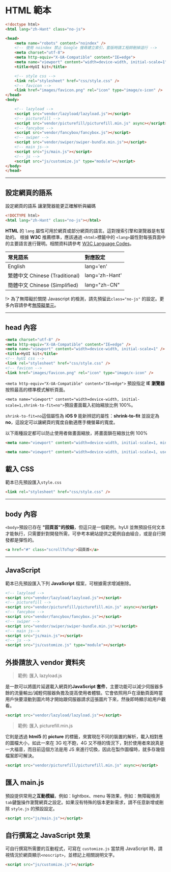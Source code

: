 # HTML 範本

```html
<!doctype html>
<html lang="zh-Hant" class="no-js">

<head>
    <meta name="robots" content="noindex" />
    <!-- 使用 noindex 禁止 Google 搜尋建立索引，套版時請工程師刪掉這行 -->
    <meta charset="utf-8">
    <meta http-equiv="X-UA-Compatible" content="IE=edge">
    <meta name="viewport" content="width=device-width, initial-scale=1">
    <title>HyUI kit</title>

    <!-- style css -->
    <link rel="stylesheet" href="css/style.css" />
    <!-- favicon -->
    <link href="images/favicon.png" rel="icon" type="image/x-icon" />
</head>
<body>

    <!-- lazyload -->
    <script src="vendor/lazyload/lazyload.js"></script>
    <!-- picturefill -->
    <script src="vendor/picturefill/picturefill.min.js" async></script>
    <!-- fancybox -->
    <script src="vendor/fancybox/fancybox.js"></script>
    <!-- swiper -->
    <script src="vendor/swiper/swiper-bundle.min.js"></script>
    <!-- main js-->
    <script src="js/main.js"></script>
    <!-- js -->
    <script src="js/customize.js" type="module"></script>
</body>
</head>

```

---

## 設定網頁的語系

設定網頁的語系 讓瀏覽器能更正確解析與編碼

```html
<!DOCTYPE html>
<html lang="zh-Hant" class="no-js"></html>
```

**HTML** 的 `lang` 屬性可用於網頁或部分網頁的語言。這對搜索引擎和瀏覽器是有幫助的。 根據 **W3C** 推薦標準，應該通過 `<html>`標籤中的 `<lang>`屬性對每張頁面中的主要語言進行聲明。相關資料請參考 [W3C Language Codes](https://www.w3schools.com/tags/ref_language_codes.asp)。

| 常見語系                       | 對應設定       |
| :----------------------------- | :------------- |
| English                        | lang='en'      |
| 繁體中文 Chinese (Traditional) | lang='zh-Hant' |
| 簡體中文 Chinese (Simplified)  | lang="zh-CN"   |

!> 為了無障礙於關閉 Javascript 的檢測，請先預留此`class="no-js"` 的設定。更多內容請參考[無障礙單元](quick-start/print.md)。

---

## head 內容

```html
<meta charset="utf-8" />
<meta http-equiv="X-UA-Compatible" content="IE=edge" />
<meta name="viewport" content="width=device-width, initial-scale=1" />
<title>HyUI kit</title>
<!-- hyUI css -->
<link rel="stylesheet" href="css/style.css" />
<!-- favicon -->
<link href="images/favicon.png" rel="icon" type="image/x-icon" />
```

`<meta http-equiv="X-UA-Compatible" content="IE=edge">` 預設指定 **IE 瀏覽器** 按照最高的標準模式解析頁面。

`<meta name="viewport" content="width=device-width, initial-scale=1,shrink-to-fit=no">`預設畫面載入初始縮放比例 100%。

`shrink-to-fit=no`這個屬性為 **iOS 9** 能新辨認的屬性：**shrink-to-fit** 並設定為 **no**，這設定可以讓網頁的寬度自動適應手機螢幕的寬度。

以下兩種設定都可以防止使用者做畫面縮放，將畫面鎖在縮放比例 100%

```html
<meta name="viewport" content="width=device-width, initial-scale=1, minimum-scale=1, maximum-scale=1" />
```

```html
<meta name="viewport" content="width=device-width, initial-scale=1, user-scalable=no" />
```

## 載入 CSS

範本已先預設匯入`style.css`

```html
<link rel="stylesheet" href="css/style.css" />
```

---

## body 內容

`<body>`預設已存在 **"回頁首"的按鈕**，但這只是一個範例。hyUI 並無預設任何文本才能執行，只需要針對開發所需，可參考本網站提供之範例自由組合，或是自行開發都是彈性的。

```html
<a href="#" class="scrollToTop">回頁首</a>
```

---

## JavaScript

範本已先預設匯入下列 **JavaScript** 檔案，可根據需求增減刪除。

```html
<!-- lazyload -->
<script src="vendor/lazyload/lazyload.js"></script>
<!-- picturefill -->
<script src="vendor/picturefill/picturefill.min.js" async></script>
<!-- fancybox -->
<script src="vendor/fancybox/fancybox.js"></script>
<!-- swiper -->
<script src="vendor/swiper/swiper-bundle.min.js"></script>
<!-- main js-->
<script src="js/main.js"></script>
<!-- js -->
<script src="js/customize.js" type="module"></script>
```

## 外掛請放入 vendor 資料夾

> 範例: 匯入 lazyload.js

是一款可以將圖片延遲載入網頁的**JavaScript 套件**，主要功能可以減少伺服器多餘的流量輸出/減輕伺服器負擔及提高使用者體驗。它會依照用戶在滾動頁面時當用戶快要滾動到圖片時才開始跟伺服器請求這張圖片下來，然後即時顯示給用戶觀看。

```html
<script src="vendor/lazyload/lazyload.js"></script>
```

> 範例: 匯入 picturefill.min.js

它則是透過 **html5** 的 **picture** 的標籤，來實現在不同的裝置的解析，載入相對應的圖檔大小，如此一來在 3G 吃不飽，4G 又不穩的情況下，對於使用者來說真是一大福音，而目前這個方法是用 JS 來進行切換，因此在製作圖檔時，就多存幾個檔案即可解決。

```html
<script src="vendor/picturefill/picturefill.min.js" async></script>
```

## 匯入 main.js

預設提供常用之**互動模組**，例如：lightbox、menu 等效果，例如：無障礙檢測 `tab`鍵盤操作瀏覽網頁之設定。如果沒有特殊的版本更新需求，請不任意新增或刪除 `style.js` 的預設設定。

```html
<script src="js/main.js"></script>
```

## 自行撰寫之 JavaScript 效果

可自行撰寫所需要的互動程式，可寫在 `customize.js`
當禁用 JavaScript 時，請視情況於網頁顯示`<noscript>`，並標記上相關說明文字。

```html
<script src="js/customize.js"></script>
```
